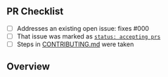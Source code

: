 <!-- 👋 Hi, thanks for sending a PR to strapi-ts-app! 💖.
Please fill out all fields below and make sure each item is true and [x] checked.
Otherwise we may not be able to review your PR. -->

## PR Checklist

- [ ] Addresses an existing open issue: fixes #000
- [ ] That issue was marked as [`status: accepting prs`][1]
- [ ] Steps in [CONTRIBUTING.md][2] were taken

## Overview

<!-- Description of what is changed and how the code change does that. -->

[1]:
	https://github.com/timelessco/strapi-ts-app/issues?q=is%3Aopen+is%3Aissue+label%3A%22status%3A+accepting+prs%22
[2]:
	https://github.com/timelessco/strapi-ts-app/blob/main/.github/CONTRIBUTING.md
